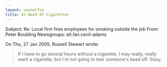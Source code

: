 ```yaml
---
layout: usenetfun
title: In Need Of Cigarettes
---
```



Subject: Re: Local firm fires employees for smoking outside the job
From: Peter Boulding 
Newsgroups: alt.fan.cecil-adams

On Thu, 27 Jan 2005, Russell Stewart wrote:
>If I have to go several hours without a cigarette, I may really,
>*really* want a cigarette, but I'm not going to tear someone's
>head off.
Sissy. 


   